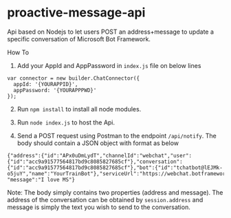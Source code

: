 # proactive-message-api

Api based on Nodejs to let users POST an address+message to update a specific conversation of Microsoft Bot Framework. 

How To

1. Add your AppId and AppPassword in ```index.js``` file on below lines

```
var connector = new builder.ChatConnector({
  appId: '{YOURAPPID}',
  appPassword: '{YOURAPPPWD}'
});
```
2. Run ```npm install``` to install all node modules.
3. Run ```node index.js``` to host the Api.

4. Send a POST request using Postman to the endpoint ```/api/notify```. The body should contain a JSON object with format as below

```
{"address":{"id":"APx0uDmLydT","channelId":"webchat","user":{"id":"acc9a91577564817bd9c8085827685cf"},"conversation":{"id":"acc9a91577564817bd9c8085827685cf"},"bot":{"id":"tchatbot@lEJMk-o5juY","name":"YourTrainBot"},"serviceUrl":"https://webchat.botframework.com/"},
"message":"I love MS"}
```

Note: The body simply contains two properties (address and message). The address of the conversation can be obtained by ```session.address``` and message is simply the text you wish to send to the conversation.
